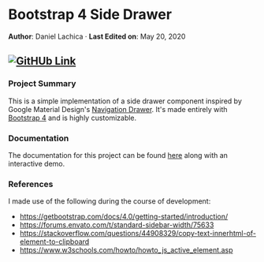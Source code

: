 # Bootstrap 4 Side Drawer

**Author**: Daniel Lachica &middot;
**Last Edited on**: May 20, 2020

[![GitHUb Link](https://travis-ci.org/joemccann/dillinger.svg?branch=master)](https://github.com/danielflachica/Bootstrap-4-Side-Drawer)
---
### Project Summary
This is a simple implementation of a side drawer component inspired by Google Material Design's [Navigation Drawer](https://material.io/components/navigation-drawer/). It's made entirely with [Bootstrap 4](https://getbootstrap.com/docs/4.0/getting-started/introduction/) and is highly customizable. 

### Documentation
The documentation for this project can be found [here](https://danielflachica.github.io/Bootstrap-4-Side-Drawer/) along with an interactive demo.

### References
I made use of the following during the course of development:
- https://getbootstrap.com/docs/4.0/getting-started/introduction/
- https://forums.envato.com/t/standard-sidebar-width/75633
- https://stackoverflow.com/questions/44908329/copy-text-innerhtml-of-element-to-clipboard
- https://www.w3schools.com/howto/howto_js_active_element.asp
